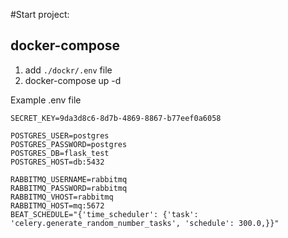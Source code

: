 #Start project:

## docker-compose
1. add `./dockr/.env` file 
1. docker-compose up -d 

Example .env file
```
SECRET_KEY=9da3d8c6-8d7b-4869-8867-b77eef0a6058

POSTGRES_USER=postgres
POSTGRES_PASSWORD=postgres
POSTGRES_DB=flask_test
POSTGRES_HOST=db:5432

RABBITMQ_USERNAME=rabbitmq
RABBITMQ_PASSWORD=rabbitmq
RABBITMQ_VHOST=rabbitmq
RABBITMQ_HOST=mq:5672
BEAT_SCHEDULE="{'time_scheduler': {'task': 'celery.generate_random_number_tasks', 'schedule': 300.0,}}"
```
